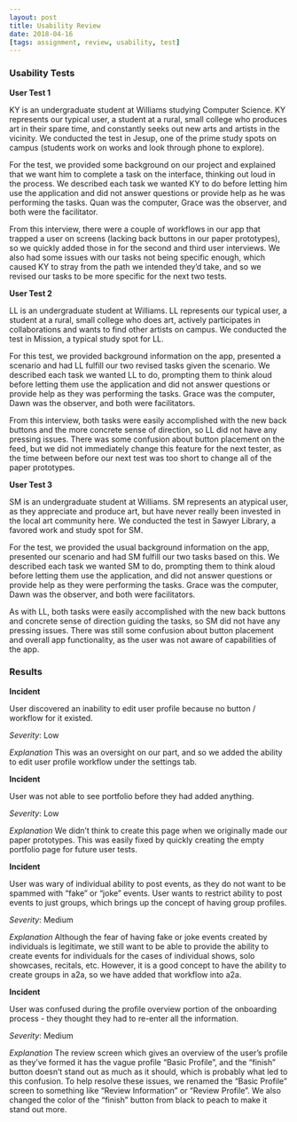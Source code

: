 ```yaml
---
layout: post
title: Usability Review
date: 2018-04-16
[tags: assignment, review, usability, test]
---
```


### Usability Tests

**User Test 1**

KY is an undergraduate student at Williams studying Computer Science. KY represents our typical user, a student at a rural, small college who produces art in their spare time, and constantly seeks out new arts and artists in the vicinity. We conducted the test in Jesup, one of the prime study spots on campus (students work on works and look through phone to explore).

For the test, we provided some background on our project and explained that we want him to complete a task on the interface, thinking out loud in the process. We described each task we wanted KY to do before letting him use the application and did not answer questions or provide help as he was performing the tasks. Quan was the computer, Grace was the observer, and both were the facilitator.

From this interview, there were a couple of workflows in our app that trapped a user on screens (lacking back buttons in our paper prototypes), so we quickly added those in for the second and third user interviews. We also had some issues with our tasks not being specific enough, which caused KY to stray from the path we intended they’d take, and so we revised our tasks to be more specific for the next two tests.

**User Test 2**

LL is an undergraduate student at Williams. LL represents our typical user, a student at a rural, small college who does art, actively participates in collaborations and wants to find other artists on campus. We conducted the test in Mission, a typical study spot for LL.

For this test, we provided background information on the app, presented a scenario and had LL fulfill our two revised tasks given the scenario. We described each task we wanted LL to do, prompting them to think aloud before letting them use the application and did not answer questions or provide help as they was performing the tasks. Grace was the computer, Dawn was the observer, and both were facilitators.

From this interview, both tasks were easily accomplished with the new back buttons and the more concrete sense of direction, so LL did not have any pressing issues. There was some confusion about button placement on the feed, but we did not immediately change this feature for the next tester, as the time between before our next test was too short to change all of the paper prototypes. 

**User Test 3**

SM is an undergraduate student at Williams. SM represents an atypical user, as they appreciate and produce art, but have never really been invested in the local art community here. We conducted the test in Sawyer Library, a favored work and study spot for SM. 

For the test, we provided the usual background information on the app, presented our scenario and had SM fulfill our two tasks based on this. We described each task we wanted SM to do, prompting them to think aloud before letting them use the application, and did not answer questions or provide help as they were performing the tasks. Grace was the computer, Dawn was the observer, and both were facilitators.

As with LL, both tasks were easily accomplished with the new back buttons and concrete sense of direction guiding the tasks, so SM did not have any pressing issues. There was still some confusion about button placement and overall app functionality, as the user was not aware of capabilities of the app.

### Results

**Incident**

User discovered an inability to edit user profile because no button / workflow for it existed. 

*Severity*: Low

*Explanation*
This was an oversight on our part, and so we added the ability to edit user profile workflow under the settings tab. 

**Incident**

User was not able to see portfolio before they had added anything.

*Severity*: Low

*Explanation*
We didn’t think to create this page when we originally made our paper prototypes. This was easily fixed by quickly creating the empty portfolio page for future user tests.

**Incident**

User was wary of individual ability to post events, as they do not want to be spammed with “fake” or “joke” events. User wants to restrict ability to post events to just groups, which brings up the concept of having group profiles.

*Severity*: Medium

*Explanation*
Although the fear of having fake or joke events created by individuals is legitimate, we still want to be able to provide the ability to create events for individuals for the cases of individual shows, solo showcases, recitals, etc. However, it is a good concept to have the ability to create groups in a2a, so we have added that workflow into a2a.

**Incident**

User was confused during the profile overview portion of the onboarding process - they thought they had to re-enter all the information.

*Severity*: Medium

*Explanation*
The review screen which gives an overview of the user’s profile as they’ve formed it has the vague profile “Basic Profile”, and the “finish” button doesn’t stand out as much as it should, which is probably what led to this confusion. To help resolve these issues, we renamed the “Basic Profile” screen to something like “Review Information” or “Review Profile”. We also changed the color of the “finish” button from black to peach to make it stand out more.
